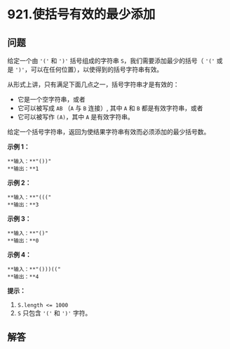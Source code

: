 # 921.使括号有效的最少添加

## 问题

给定一个由 `'('` 和 `')'` 括号组成的字符串 `S`，我们需要添加最少的括号（ `'('` 或是 `')'`，可以在任何位置），以使得到的括号字符串有效。

从形式上讲，只有满足下面几点之一，括号字符串才是有效的：

* 它是一个空字符串，或者
* 它可以被写成 `AB` （`A` 与 `B` 连接）, 其中 `A` 和 `B` 都是有效字符串，或者
* 它可以被写作 `(A)`，其中 `A` 是有效字符串。

给定一个括号字符串，返回为使结果字符串有效而必须添加的最少括号数。

**示例 1：**

```
**输入：**"())"
**输出：**1

```

**示例 2：**

```
**输入：**"((("
**输出：**3

```

**示例 3：**

```
**输入：**"()"
**输出：**0

```

**示例 4：**

```
**输入：**"()))(("
**输出：**4
```

**提示：**

1. `S.length <= 1000`
2. `S` 只包含 `'('` 和 `')'` 字符。



## 解答

